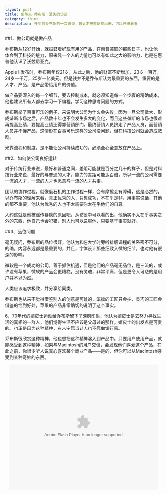 ```yaml
---
layout: post
title: 史蒂夫·乔布斯：遗失的访谈
category: think
description: 多年前乔布斯的一次访谈，最近才被重新找出来，可以仔细看看
---
```


##1、做公司就是做产品

乔布斯从12岁开始，就捣鼓着好玩有用的产品，在惠普兼职的那些日子，也让他体会到了科技的魅力，原来凭一个人的力量也可以有如此之大的影响力，也是在惠普他认识了沃兹尼亚克。

Apple II发布时，乔布斯年仅21岁，从此之后，他的财富不断增加，23岁一百万，24岁一千万，25岁一亿美元。但是钱并不是乔布斯认为最重要的东西，重要的是人才、产品，是产品带给用户的价值。

做产品要深入的每一个细节，要去控制成本，就必须知道每一个步骤的精确成本，他也建议所有人都去学习一下编程，学习这种思考问题的方式。

乔布斯举了百事可乐的例子，来说明大公司为什么会失败，因为一旦公司做大，形成垄断市场之后，产品数十年也不会发生多大的变化，而且这些垄断的市场也很难再提高业绩，要提高业绩还得靠营销部门，最终营销人员挤走了产品人员，而营销人员并不懂产品，这情形在百事可乐这样的公司没问题，但在科技公司就会造成悲剧。

光靠流程和制度，是不能让公司持续成功的，必须全心全意放在产品上。


##2、如何使公司良好运转

对于传统行业来说，最好和普通之间，差距可能就是百分之几十的样子，但是对科技行业来说，最好的与普通的人才，能力的差距可能达百倍，所以一流的公司需要一流的人才，一流的人才也愿意与一流的人才共事。

团队的协作过程，就像磨石机的工作过程一样，会有摩擦会有障碍，这是必然的，以乔布斯的理解来看，真正优秀的人，只想成功，不在乎是非，用事实说话，其他的都不重要，他认为优秀的人也不太需要你太在乎他们的自尊。

大约这就是他被谣传暴戾的原因吧，从访谈中可以看的出，他确实不太在乎事实之外的东西，他自己也会犯错，别人也可以说服他，只要基于事实就好。


##3、品位问题

毫无疑问，乔布斯的品位很好，他认为和在大学时旁听排版课程的关系密不可分，的确，内容永远都是最重要的，并且，字体设计那些细致入微的细节，也对他有很深的影响。

微软是一个成功的公司，善于抓住机遇，但是他们的产品毫无品位，是三流的，或许没有苹果，微软的产品会更糟糕，没有灵魂，非常平庸，但是更令人可悲的是用户并不以为然。

人类应该追求极致，并分享给同类。

乔布斯也从来不觉得借鉴别人的创意是可耻的，笨拙的工匠只会抄，灵巧的工匠会借鉴的恰到好处，苹果的产品非常确切的说明了这个事实。

6、70年代的嬉皮士运动给乔布斯留下了深刻印象，他认为嬉皮士是去努力寻找生活的真相的一群人，他们觉得生活不应该是父母过的那样。嬉皮士的出发点是可贵的。也正是因为这种精神，有人宁愿当诗人也不愿做银行家。

乔布斯很欣赏这种精神，他也想把这种精神溶入到产品中。只要用户使用产品，就能感受到这种精神，如果与Macintosh的用户交谈，会发现他们喜爱这个产品，在此之前，你很少听人说真心喜欢某个商业产品——是的，但你可以从Macintosh感受到某种奇妙的东西。

<!--<iframe height="498" width="510" src="http://player.youku.com/embed/XNTUxNDY1NDY4" frameborder="0" style="margin:0 auto"></iframe>-->

<div style="text-align:center">
<embed src="http://player.youku.com/player.php/sid/XNTUxNDY1NDY4/v.swf" allowFullScreen="true" quality="high" width="480" height="400" align="middle" allowScriptAccess="always" type="application/x-shockwave-flash"></embed>
</div>
